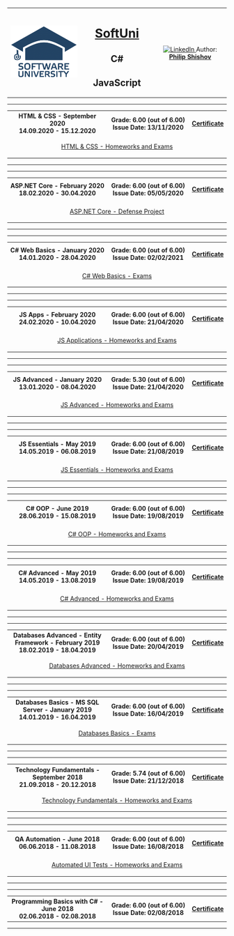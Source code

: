 <!-- Head Start -->
<table border="0" width="100%" cellspacing="1" cellpadding="3" align="center">
<tbody>
<tr>
<td align="center" width="33%"><img style="text-align: ce;" src="https://github.com/PhilShishov/Software-University/blob/master/Resources/SoftUni-Logo-Flat_square-blue-300x235.png" alt="" /></td>
<td align="center" width="33%">
<h1><a href="https://softuni.bg/">SoftUni</a></h1>
<h2>C#</h2>
<h2>JavaScript</h2>
</td>
<td align="center" width="33%"></br>
  <a href="https://www.linkedin.com/in/philshishov/">
    <img src="https://www.linkedin.com/favicon.ico" alt="LinkedIn" />
  </a>
Author: 
<strong>
<a title="LinkedIn Philip Shishov" href="https://www.linkedin.com/in/philshishov/">
Philip Shishov
</a>
</strong></p>
</td>
</tr>
</tbody>
</table>
<!-- Head End -->

<!-- HTML & CSS -->
<hr />
<table border="0" width="100%" cellspacing="1" cellpadding="3" align="center">
<tbody>
<tr><th align="center" width="50%">
HTML & CSS - September 2020<br /> 
14.09.2020 - 15.12.2020
</th>
<th width="40%">Grade: 6.00 (out of 6.00)<br /> Issue Date: 13/11/2020</th>
<th>
<p><a title="HTMLCSS" href="https://softuni.bg/certificates/details/91350/ef501d34" target="_blank">Certificate</a></p>
</th></tr>
<!-- Course Body -->
<tr>
<td colspan="3" >
<p align="center"><a title="HTMLCSS" href="https://github.com/PhilShishov/Software-University/tree/master/HTML%20%26%20CSS" target="_blank">HTML & CSS - Homeworks and Exams </a></p>
</td>
</tr>
</tbody>
</table>
<hr />
<!-- HTML & CSS -->

<!-- ASP.NET Core -->
<hr />
<table border="0" width="100%" cellspacing="1" cellpadding="3" align="center">
<tbody>
<tr><th align="center" width="50%">
ASP.NET Core - February 2020<br /> 
18.02.2020 - 30.04.2020
</th>
<th width="40%">Grade: 6.00 (out of 6.00)<br /> Issue Date: 05/05/2020</th>
<th>
<p><a title="ASP.NET Core" href="https://softuni.bg/certificates/details/81189/5d0eef66" target="_blank">Certificate</a></p>
</th></tr>
<!-- Course Body -->
<tr>
<td colspan="3">
<p align="center"><a title="ASPNETCore" href="https://github.com/PhilShishov/DataGate" target="_blank">ASP.NET Core - Defense Project</a></p>
</td>
</tr>
</tbody>
</table>
<hr />
<!-- ASP.NET Core -->


<!-- C# Web Basics -->
<hr />
<table border="0" width="100%" cellspacing="1" cellpadding="3" align="center">
<tbody>
<tr><th align="center" width="50%">
C# Web Basics - January 2020<br /> 
14.01.2020 - 28.04.2020
</th>
<th width="40%">Grade: 6.00 (out of 6.00)<br /> Issue Date: 02/02/2021 </th>
<th>
<p><a title="C#WebBasics" href="https://softuni.bg/certificates/details/97275/d33247f2">Certificate</a></p>
</th></tr>
<!-- Course Body -->
<tr>
<td colspan="3">
<p align="center"><a title="C#Web" href="https://github.com/PhilShishov/Software-University/tree/master/C%23%20Web%20Basics" target="_blank">C# Web Basics - Exams </a></p>
</td>
</tr>
</tbody>
</table>
<hr />
<!-- C# Web Basic -->


<!-- JS Applications -->
<hr />
<table border="0" width="100%" cellspacing="1" cellpadding="3" align="center">
<tbody>
<tr><th align="center" width="50%">
JS Apps - February 2020<br /> 
24.02.2020 - 10.04.2020
</th>
<th width="40%">Grade: 6.00  (out of 6.00)<br /> Issue Date: 21/04/2020</th>
<th>
<p><a title="JS Applications" href="https://softuni.bg/certificates/details/80480/462332b6" target="_blank">Certificate</a></p>
</th></tr>
<!-- Course Body -->
<tr>
<td colspan="3">
<p align="center"><a title="JSApps" href="https://github.com/PhilShishov/Software-University/tree/master/JS%20Apps" target="_blank">JS Applications - Homeworks and Exams </a></p>
</td>
</tr>
</tbody>
</table>
<hr />
<!-- JS Applications -->

<!-- JS Advanced -->
<hr />
<table border="0" width="100%" cellspacing="1" cellpadding="3" align="center">
<tbody>
<tr><th align="center" width="50%">
JS Advanced - January 2020<br /> 
13.01.2020 - 08.04.2020
</th>
<th width="40%">Grade: 5.30 (out of 6.00)<br /> Issue Date: 21/04/2020</th>
<th>
<p><a title="JS Advanced" href="https://github.com/PhilShishov/Certificates/blob/master/SoftUni/JS%20Advanced%20-%20January%202020%20-%20Certificate.pdf" target="_blank">Certificate</a></p>
</th></tr>
<!-- Course Body -->
<tr>
<td colspan="3">
<p align="center"><a title="JSAdvanced" href="https://github.com/PhilShishov/Software-University/tree/master/JS%20Advanced" target="_blank">JS Advanced - Homeworks and Exams </a></p>
</td>
</tr>
</tbody>
</table>
<hr />
<!-- JS Advanced -->

<!-- JS Essentials -->
<hr />
<table border="0" width="100%" cellspacing="1" cellpadding="3" align="center">
<tbody>
<tr><th align="center" width="50%">
JS Essentials - May 2019<br /> 
14.05.2019 - 06.08.2019
</th>
<th width="40%">Grade: 6.00 (out of 6.00)<br /> Issue Date:  21/08/2019</th>
<th>
<p><a title="JS Essentials" href="https://softuni.bg/certificates/details/70131/1b3d2444" target="_blank">Certificate</a></p>
</th></tr>
<!-- Course Body -->
<tr>
<td colspan="3">
<p align="center"><a title="JSEssentials" href="https://github.com/PhilShishov/Software-University/tree/master/JS%20Essentials" target="_blank">JS Essentials - Homeworks and Exams </a></p>
</td>
</tr>
</tbody>
</table>
<hr />
<!-- JS Essentials -->

<!-- C# OOP -->
<hr />
<table border="0" width="100%" cellspacing="1" cellpadding="3" align="center">
<tbody>
<tr><th align="center" width="50%">
C# OOP - June 2019<br /> 
28.06.2019 - 15.08.2019
</th>
<th width="40%">Grade: 6.00 (out of 6.00)<br /> Issue Date:  19/08/2019</th>
<th>
<p><a title="C# OOP" href="https://softuni.bg/certificates/details/69832/c186b26f" target="_blank">Certificate</a></p>
</th></tr>
<!-- Course Body -->
<tr>
<td colspan="3">
<p align="center"><a title="C#OOP" href="https://github.com/PhilShishov/Software-University/tree/master/C%23%20OOP" target="_blank">C# OOP - Homeworks and Exams </a></p>
</td>
</tr>
</tbody>
</table>
<hr />
<!-- C# OOP -->

<!-- C# Advanced -->
<hr />
<table border="0" width="100%" cellspacing="1" cellpadding="3" align="center">
<tbody>
<tr><th align="center" width="50%">
C# Advanced - May 2019<br /> 
14.05.2019 - 13.08.2019
</th>
<th width="40%">Grade: 6.00 (out of 6.00)<br /> Issue Date:  19/08/2019</th>
<th>
<p><a title="C# Advanced" href="https://softuni.bg/certificates/details/69772/dc0ee5bd" target="_blank">Certificate</a></p>
</th></tr>
<!-- Course Body -->
<tr>
<td colspan="3">
<p align="center"><a title="C#Advanced" href="https://github.com/PhilShishov/Software-University/tree/master/C%23%20Advanced" target="_blank">C# Advanced - Homeworks and Exams </a></p>
</td>
</tr>
</tbody>
</table>
<hr />
<!-- C# Advanced -->

<!-- Databases Advanced -->
<hr />
<table border="0" width="100%" cellspacing="1" cellpadding="3" align="center">
<tbody>
<tr><th align="center" width="50%">
Databases Advanced - Entity Framework - February 2019 <br /> 
18.02.2019 - 18.04.2019
</th>
<th width="40%">Grade: 6.00 (out of 6.00)<br /> Issue Date:  20/04/2019</th>
<th>
<p><a title="Databases Advanced" href="https://softuni.bg/certificates/details/65205/5698d9cd" target="_blank">Certificate</a></p>
</th></tr>
<!-- Course Body -->
<tr>
<td colspan="3">
<p align="center"><a title="DBAdvanced" href="https://github.com/PhilShishov/Software-University/tree/master/Databases%20Advanced%20-%20Entity%20Framework" target="_blank">Databases Advanced - Homeworks and Exams </a></p>
</td>
</tr>
</tbody>
</table>
<hr />
<!-- Databases Advanced -->

<!-- Databases Basics -->
<hr />
<table border="0" width="100%" cellspacing="1" cellpadding="3" align="center">
<tbody>
<tr><th align="center" width="50%">
Databases Basics - MS SQL Server - January 2019 <br /> 
14.01.2019 - 16.04.2019
</th>
<th width="40%">Grade: 6.00 (out of 6.00)<br /> Issue Date:  16/04/2019</th>
<th>
<p><a title="Databases Basics" href="https://softuni.bg/certificates/details/65023/d265a4f9" target="_blank">Certificate</a></p>
</th></tr>
<!-- Course Body -->
<tr>
<td colspan="3">
<p align="center"><a title="DBBasics" href="https://github.com/PhilShishov/Software-University/tree/master/Databases%20Basics%20-%20MSSQL%20Server" target="_blank">Databases Basics - Exams </a></p>
</td>
</tr>
</tbody>
</table>
<hr />
<!-- Databases Basics -->

<!-- Technology Fundamentals -->
<hr />
<table border="0" width="100%" cellspacing="1" cellpadding="3" align="center">
<tbody>
<tr><th align="center" width="50%">
Technology Fundamentals - September 2018 <br /> 
21.09.2018 - 20.12.2018
</th>
<th width="40%">Grade: 5.74 (out of 6.00)<br /> Issue Date: 21/12/2018</th>
<th>
<p><a title="Technology Fundamentals" href="https://softuni.bg/certificates/details/61695/194070ba" target="_blank">Certificate</a></p>
</th></tr>
<!-- Course Body -->
<tr>
<td colspan="3">
<p align="center"><a title="TechFundamentals" href="https://github.com/PhilShishov/Software-University/tree/master/TechFundamentals" target="_blank">Technology Fundamentals - Homeworks and Exams </a></p>
</td>
</tr>
</tbody>
</table>
<hr />
<!-- Technology Fundamentals -->

<!-- QA Automation -->
<hr />
<table border="0" width="100%" cellspacing="1" cellpadding="3" align="center">
<tbody>
<tr><th align="center" width="50%">
QA Automation - June 2018 <br /> 
06.06.2018 - 11.08.2018
</th>
<th width="40%">Grade: 6.00 (out of 6.00)<br /> Issue Date: 16/08/2018</th>
<th>
<p><a title="QA Automation" href="https://softuni.bg/certificates/details/57187/b964283c" target="_blank">Certificate</a></p>
</th></tr>
<!-- Course Body -->
<tr>
<td colspan="3">
<p align="center"><a title="Automated-UI-Tests" href="https://github.com/PhilShishov/Automated-UI-Tests" target="_blank">Automated UI Tests - Homeworks and Exams</a></p>
</td>
</tr>
</tbody>
</table>
<hr />
<!-- QA Automation -->

<!-- Programming Basics with C# -->
<hr />
<table border="0" width="100%" cellspacing="1" cellpadding="3" align="center">
<tbody>
<tr><th align="center" width="50%">
Programming Basics with C# - June 2018<br /> 
02.06.2018 - 02.08.2018
</th>
<th width="40%">Grade: 6.00 (out of 6.00)<br /> Issue Date: 02/08/2018</th>
<th>
<p><a title="QA Automation" href="https://softuni.bg/certificates/details/56640/ddcc51d5" target="_blank">Certificate</a></p>
</th></tr>
</tbody>
</table>
<hr />
<!-- Programming Basics with C# -->
